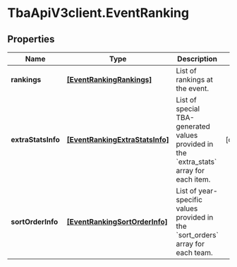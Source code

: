 # TbaApiV3client.EventRanking

## Properties

Name | Type | Description | Notes
------------ | ------------- | ------------- | -------------
**rankings** | [**[EventRankingRankings]**](EventRankingRankings.md) | List of rankings at the event. | 
**extraStatsInfo** | [**[EventRankingExtraStatsInfo]**](EventRankingExtraStatsInfo.md) | List of special TBA-generated values provided in the &#x60;extra_stats&#x60; array for each item. | [optional] 
**sortOrderInfo** | [**[EventRankingSortOrderInfo]**](EventRankingSortOrderInfo.md) | List of year-specific values provided in the &#x60;sort_orders&#x60; array for each team. | 


